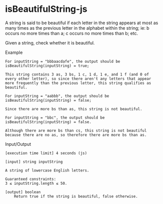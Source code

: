 # isBeautifulString-js

A string is said to be beautiful if each letter in the string appears at most as many times as the previous letter in the alphabet within the string; ie: b occurs no more times than a; c occurs no more times than b; etc.

Given a string, check whether it is beautiful.

Example

    For inputString = "bbbaacdafe", the output should be isBeautifulString(inputString) = true;

    This string contains 3 as, 3 bs, 1 c, 1 d, 1 e, and 1 f (and 0 of every other letter), so since there aren't any letters that appear more frequently than the previous letter, this string qualifies as beautiful.

    For inputString = "aabbb", the output should be isBeautifulString(inputString) = false;

    Since there are more bs than as, this string is not beautiful.

    For inputString = "bbc", the output should be isBeautifulString(inputString) = false.

    Although there are more bs than cs, this string is not beautiful because there are no as, so therefore there are more bs than as.

Input/Output

    [execution time limit] 4 seconds (js)

    [input] string inputString

    A string of lowercase English letters.

    Guaranteed constraints:
    3 ≤ inputString.length ≤ 50.

    [output] boolean
        Return true if the string is beautiful, false otherwise.
